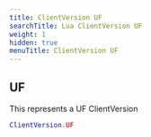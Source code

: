 ```yaml
---
title: ClientVersion UF
searchTitle: Lua ClientVersion UF
weight: 1
hidden: true
menuTitle: ClientVersion UF
---
```

## UF

This represents a UF ClientVersion
```lua
ClientVersion.UF
```